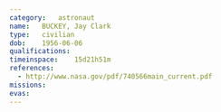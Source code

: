 ```yaml
---
category:	astronaut
name:	BUCKEY, Jay Clark
type:	civilian
dob:	1956-06-06
qualifications:
timeinspace:	15d21h51m
references:
  - http://www.nasa.gov/pdf/740566main_current.pdf
missions:
evas:
---
```

